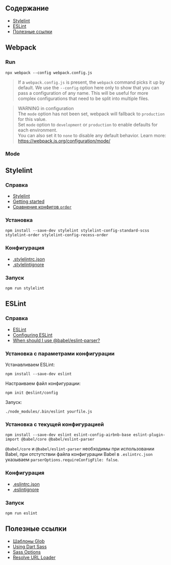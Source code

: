 ## Содержание

* [Stylelint](#Stylelint)
* [ESLint](#ESLint)
* [Полезные ссылки](#Полезные-ссылки)

## Webpack

### Run

`npx webpack --config webpack.config.js`

> If a `webpack.config.js` is present, the `webpack` command picks it up by default. We use the `--config` option here
> only to show that you can pass a configuration of any name. This will be useful for more complex configurations that
> need to be split into multiple files.

> WARNING in configuration<br>
> The `mode` option has not been set, webpack will fallback to `production` for this value.<br>
> Set `mode` option to `development` or `production` to enable defaults for each environment.<br>
> You can also set it to `none` to disable any default behavior. Learn more: https://webpack.js.org/configuration/mode/

### Mode

## Stylelint

### Справка

* [Stylelint](https://www.npmjs.com/package/stylelint)
* [Getting started](https://github.com/stylelint/stylelint/blob/HEAD/docs/user-guide/get-started.md)
* [Сравнение конфигов `order`](https://www.npmtrends.com/stylelint-config-idiomatic-order-vs-stylelint-config-property-sort-order-smacss-vs-stylelint-config-recess-order-vs-stylelint-config-rational-order)

### Установка

`npm install --save-dev stylelint stylelint-config-standard-scss stylelint-order stylelint-config-recess-order`

### Конфигурация

* [.stylelintrc.json](.stylelintrc.json)
* [.stylelintignore](.stylelintignore)

### Запуск

`npm run stylelint`

## ESLint

### Справка

* [ESLint](https://www.npmjs.com/package/eslint)
* [Configuring ESLint](https://eslint.org/docs/user-guide/configuring/)
* [When should I use @babel/eslint-parser?](https://www.npmjs.com/package/@babel/eslint-parser)

### Установка с параметрами конфигурации

Устанавливаем ESLint:

`npm install --save-dev eslint`

Настраиваем файл конфигурации:

`npm init @eslint/config`

Запуск:

`./node_modules/.bin/eslint yourfile.js`

### Установка с текущей конфигурацией

`npm install --save-dev eslint eslint-config-airbnb-base eslint-plugin-import @babel/core @babel/eslint-parser`

`@babel/core` и `@babel/eslint-parser` необходимы при использовании Babel, при отстутствии файла конфигурации Babel
в `.eslintrc.json` указываем `parserOptions.requireConfigFile: false`.

### Конфигурация

* [.eslintrc.json](.eslintrc.json)
* [.eslintignore](.eslintignore)

### Запуск

`npm run eslint`

## Полезные ссылки

* [Шаблоны Glob](https://github.com/isaacs/node-glob#glob-primer)
* [Using Dart Sass](https://github.com/sass/dart-sass)
* [Sass Options](https://sass-lang.com/documentation/js-api/interfaces/Options)
* [Resolve URL Loader](https://github.com/bholloway/resolve-url-loader/blob/v5/packages/resolve-url-loader/README.md)
